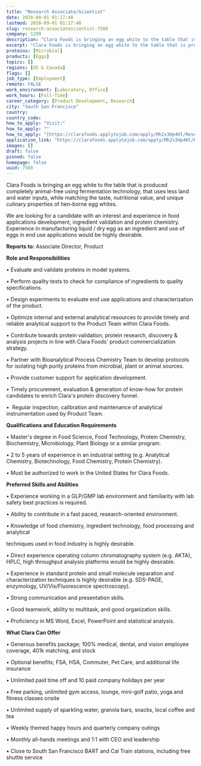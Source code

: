 ```yaml
---
title: "Research Associate/Scientist"
date: 2020-09-01 01:17:40
lastmod: 2020-09-01 01:17:40
slug: research-associatescientist-7588
company: 1299
description: "Clara Foods is bringing an egg white to the table that is produced completely animal-free using fermentation technology, that uses less land and water inputs, while matching the taste, nutritional value, and unique culinary properties of hen-borne egg whites.We are looking for a candidate with an interest and experience in food applications development, ingredient validation and protein chemistry. Experience in manufacturing liquid / dry egg as an ingredient and use of eggs in end use applications would be highly desirable."
excerpt: "Clara Foods is bringing an egg white to the table that is produced completely animal-free using fermentation technology, that uses less land and water inputs, while matching the taste, nutritional value, and unique culinary properties of hen-borne egg whites.We are looking for a candidate with an interest and experience in food applications development, ingredient validation and protein chemistry. Experience in manufacturing liquid / dry egg as an ingredient and use of eggs in end use applications would be highly desirable."
proteins: [Microbial]
products: [Eggs]
topics: []
regions: [US & Canada]
flags: []
job_type: [Employment]
remote: FALSE
work_environment: [Laboratory, Office]
work_hours: [Full-Time]
career_category: [Product Development, Research]
city: "South San Francisco"
country: 
country_code: 
how_to_apply: "Visit:"
how_to_apply: ""
how_to_apply: "[https://clarafoods.applytojob.com/apply/Mh2s3Hp4Hl/Research-AssociateSc...](https://clarafoods.applytojob.com/apply/Mh2s3Hp4Hl/Research-AssociateScientist?source=proteinreport)"
application_link: "https://clarafoods.applytojob.com/apply/Mh2s3Hp4Hl/Research-AssociateScientist?source=proteinreport"
images: []
draft: false
pinned: false
homepage: false
uuid: 7588
---
```

Clara Foods is bringing an egg white to the table that is produced
completely animal-free using fermentation technology, that uses less
land and water inputs, while matching the taste, nutritional value, and
unique culinary properties of hen-borne egg whites.

We are looking for a candidate with an interest and experience in food
applications development, ingredient validation and protein chemistry.
Experience in manufacturing liquid / dry egg as an ingredient and use of
eggs in end use applications would be highly desirable.

**Reports to:** Associate Director, Product

**Role and Responsibilities**

• Evaluate and validate proteins in model systems.

• Perform quality tests to check for compliance of ingredients to
quality specifications.

• Design experiments to evaluate end use applications and
characterization of the product.

• Optimize internal and external analytical resources to provide timely
and reliable analytical support to the Product Team within Clara Foods.

• Contribute towards protein validation, protein research, discovery &
analysis projects in line with Clara Foods' product commercialization
strategy.

• Partner with Bioanalytical Process Chemistry Team to develop protocols
for isolating high purity proteins from microbial, plant or animal
sources. 

• Provide customer support for application development.

• Timely procurement, evaluation & generation of know-how for protein
candidates to enrich Clara's protein discovery funnel.

•  Regular inspection, calibration and maintenance of analytical
instrumentation used by Product Team.

**Qualifications and Education Requirements**

• Master's degree in Food Science, Food Technology, Protein Chemistry,
Biochemistry, Microbiology, Plant Biology or a similar program.

• 2 to 5 years of experience in an industrial setting (e.g. Analytical
Chemistry, Biotechnology, Food Chemistry, Protein Chemistry).

• Must be authorized to work in the United States for Clara Foods.

**Preferred Skills and Abilities**

• Experience working in a GLP/GMP lab environment and familiarity with
lab safety best practices is required. 

• Ability to contribute in a fast paced, research-oriented environment.

• Knowledge of food chemistry, ingredient technology, food processing
and analytical

techniques used in food industry is highly desirable.

• Direct experience operating column chromatography system (e.g. AKTA),
HPLC, high throughput analysis platforms would be highly desirable. 

• Experience in standard protein and small molecule separation and
characterization techniques is highly desirable (e.g. SDS-PAGE,
enzymology, UV/Vis/Fluorescence spectroscopy). 

• Strong communication and presentation skills.

• Good teamwork, ability to multitask, and good organization skills.

• Proficiency in MS Word, Excel, PowerPoint and statistical analysis.

**What Clara Can Offer**

• Generous benefits package; 100% medical, dental, and vision employee
coverage, 401k matching, and stock

• Optional benefits; FSA, HSA, Commuter, Pet Care, and additional life
insurance

• Unlimited paid time off and 10 paid company holidays per year

• Free parking, unlimited gym access, lounge, mini-golf patio, yoga and
fitness classes onsite

• Unlimited supply of sparkling water, granola bars, snacks, local
coffee and tea

• Weekly themed happy hours and quarterly company outings

• Monthly all-hands meetings and 1:1 with CEO and leadership

• Close to South San Francisco BART and Cal Train stations, including
free shuttle service
